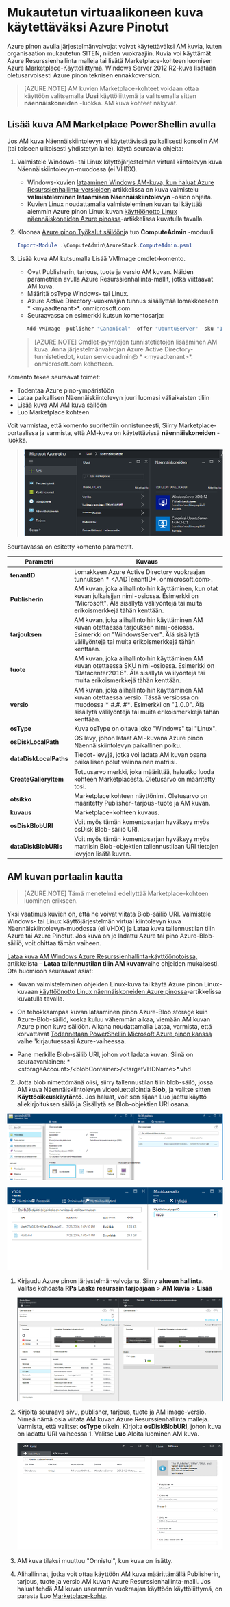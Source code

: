 <properties
    pageTitle="AM kuvan lisääminen Azure pinon | Microsoft Azure"
    description="Lisää organisaation mukautetun Windows- tai Linux AM kuvan käyttämään omistajien"
    services="azure-stack"
    documentationCenter=""
    authors="mattmcg"
    manager="darmour"
    editor=""/>

<tags
    ms.service="azure-stack"
    ms.workload="na"
    ms.tgt_pltfrm="na"
    ms.devlang="na"
    ms.topic="get-started-article"
    ms.date="09/26/2016"
    ms.author="mattmcg"/>

# <a name="make-a-custom-virtual-machine-image-available-in-azure-stack"></a>Mukautetun virtuaalikoneen kuva käytettäväksi Azure Pinotut


Azure pinon avulla järjestelmänvalvojat voivat käytettäväksi AM kuvia, kuten organisaation mukautetun SITEN, niiden vuokraajiin. Kuvia voi käyttämät Azure Resurssienhallinta malleja tai lisätä Marketplace-kohteen luomisen Azure Marketplace-Käyttöliittymä. Windows Server 2012 R2-kuva lisätään oletusarvoisesti Azure pinon teknisen ennakkoversion.

> [AZURE.NOTE] AM kuvien Marketplace-kohteet voidaan ottaa käyttöön valitsemalla **Uusi** käyttöliittymä ja valitsemalla sitten **näennäiskoneiden** -luokka. AM kuva kohteet näkyvät.



## <a name="add-a-vm-image-to-marketplace-with-powershell"></a>Lisää kuva AM Marketplace PowerShellin avulla

Jos AM kuva Näennäiskiintolevyn ei käytettävissä paikallisesti konsolin AM (tai toiseen ulkoisesti yhdistetyn laite), käytä seuraavia ohjeita:

1. Valmistele Windows- tai Linux käyttöjärjestelmän virtual kiintolevyn kuva Näennäiskiintolevyn-muodossa (ei VHDX).
    -   Windows-kuvien [lataaminen Windows AM-kuva, kun haluat Azure Resurssienhallinta-versioiden](virtual-machines-windows-upload-image.md) artikkelissa on kuva valmistelu **valmisteleminen lataamisen Näennäiskiintolevyn** -osion ohjeita.
    -   Kuvien Linux noudattamalla valmisteleminen kuvan tai käyttää aiemmin Azure pinon Linux kuvan [käyttöönotto Linux näennäiskoneiden Azure pinossa](azure-stack-linux.md)-artikkelissa kuvatulla tavalla.

2. Kloonaa [Azure pinon Työkalut säilöön](https://aka.ms/azurestackaddvmimage)ja tuo **ComputeAdmin** -moduuli

    ```powershell
    Import-Module .\ComputeAdmin\AzureStack.ComputeAdmin.psm1
    ```

3. Lisää kuva AM kutsumalla Lisää VMImage cmdlet-komento.
    -  Ovat Publisherin, tarjous, tuote ja versio AM kuvan. Näiden parametrien avulla Azure Resurssienhallinta-mallit, jotka viittaavat AM kuva.
    -  Määritä osType Windows- tai Linux.
    -  Azure Active Directory-vuokraajan tunnus sisällyttää lomakkeeseen * &lt;myaadtenant&gt;*. onmicrosoft.com.
    - Seuraavassa on esimerkki kutsun komentosarja:

    ```powershell
       Add-VMImage -publisher "Canonical" -offer "UbuntuServer" -sku "14.04.3-LTS" -version "1.0.0" -osType Linux -osDiskLocalPath 'C:\Users\AzureStackAdmin\Desktop\UbuntuServer.vhd' -tenantID <myaadtenant>.onmicrosoft.com
    ```

    > [AZURE.NOTE] Cmdlet-pyyntöjen tunnistetietojen lisääminen AM kuva. Anna järjestelmänvalvojan Azure Active Directory-tunnistetiedot, kuten serviceadmin@ * &lt;myaadtenant&gt;*. onmicrosoft.com kehotteen.  

Komento tekee seuraavat toimet:
- Todentaa Azure pino-ympäristöön
- Lataa paikallisen Näennäiskiintolevyn juuri luomasi väliaikaisten tiliin
- Lisää kuva AM AM kuva säilöön
- Luo Marketplace kohteen

Voit varmistaa, että komento suoritettiin onnistuneesti, Siirry Marketplace-portaalissa ja varmista, että AM-kuva on käytettävissä **näennäiskoneiden** -luokka.

> ![AM kuvan lisääminen onnistui](./media/azure-stack-add-vm-image/image5.PNG)

Seuraavassa on esitetty komento parametrit.


| Parametri | Kuvaus |
|----------| ------------ |
|**tenantID** | Lomakkeen Azure Active Directory vuokraajan tunnuksen * &lt;AADTenantID*. onmicrosoft.com&gt;. |
|**Publisherin** | AM kuvan, joka alihallintoihin käyttäminen, kun otat kuvan julkaisijan nimi-osiossa. Esimerkki on "Microsoft". Älä sisällytä välilyöntejä tai muita erikoismerkkejä tähän kenttään.|
|**tarjouksen** | AM kuvan, joka alihallintoihin käyttäminen AM kuvan otettaessa tarjouksen nimi-osiossa. Esimerkki on "WindowsServer". Älä sisällytä välilyöntejä tai muita erikoismerkkejä tähän kenttään. |
| **tuote** | AM kuvan, joka alihallintoihin käyttäminen AM kuvan otettaessa SKU nimi-osiossa. Esimerkki on "Datacenter2016". Älä sisällytä välilyöntejä tai muita erikoismerkkejä tähän kenttään. |
|**versio** | AM kuvan, joka alihallintoihin käyttäminen AM kuvan otettaessa versio. Tässä versiossa on muodossa * \#.\#. \#*. Esimerkki on "1.0.0". Älä sisällytä välilyöntejä tai muita erikoismerkkejä tähän kenttään.|
| **osType** | Kuva osType on oltava joko "Windows" tai "Linux". |
|**osDiskLocalPath** | OS levy, johon lataat AM-kuvana Azure pinon Näennäiskiintolevyn paikallinen polku. |
|**dataDiskLocalPaths**| Tiedot-levyjä, jotka voi ladata AM kuvan osana paikallisen polut valinnainen matriisi.|
|**CreateGalleryItem**| Totuusarvo merkki, joka määrittää, haluatko luoda kohteen Marketplacesta. Oletusarvo on määritetty tosi.|
|**otsikko**| Marketplace kohteen näyttönimi. Oletusarvo on määritetty Publisher-tarjous-tuote ja AM kuvan.|
|**kuvaus**| Marketplace-kohteen kuvaus. |
|**osDiskBlobURI**| Voit myös tämän komentosarjan hyväksyy myös osDisk Blob-säiliö URI.|
|**dataDiskBlobURIs**| Voit myös tämän komentosarjan hyväksyy myös matriisin Blob-objektien tallennustilaan URI tietojen levyjen lisätä kuvan.|



## <a name="add-a-vm-image-through-the-portal"></a>AM kuvan portaalin kautta

> [AZURE.NOTE] Tämä menetelmä edellyttää Marketplace-kohteen luominen erikseen.

Yksi vaatimus kuvien on, että he voivat viitata Blob-säiliö URI. Valmistele Windows- tai Linux käyttöjärjestelmän virtual kiintolevyn kuva Näennäiskiintolevyn-muodossa (ei VHDX) ja Lataa kuva tallennustilan tilin Azure tai Azure Pinotut. Jos kuva on jo ladattu Azure tai pino Azure-Blob-säiliö, voit ohittaa tämän vaiheen.

[Lataa kuva AM Windows Azure Resurssienhallinta-käyttöönotoissa,](https://azure.microsoft.com/documentation/articles/virtual-machines-windows-upload-image/) artikkelista – **Lataa tallennustilan tilin AM kuvan**vaihe ohjeiden mukaisesti. Ota huomioon seuraavat asiat:

-   Kuvan valmisteleminen ohjeiden Linux-kuva tai käytä Azure pinon Linux-kuvaan [käyttöönotto Linux näennäiskoneiden Azure pinossa](azure-stack-linux.md)-artikkelissa kuvatulla tavalla.

- On tehokkaampaa kuvan lataaminen pinon Azure-Blob storage kuin Azure-Blob-säiliö, koska kuluu vähemmän aikaa, viemään AM kuvan Azure pinon kuva säilöön. Aikana noudattamalla Lataa, varmista, että korvattavat [Todennetaan PowerShellin Microsoft Azure pinon kanssa](azure-stack-deploy-template-powershell.md) vaihe 'kirjautuessasi Azure-vaiheessa.

- Pane merkille Blob-säiliö URI, johon voit ladata kuvan. Siinä on seuraavanlainen: * &lt;storageAccount&gt;/&lt;blobContainer&gt;/&lt;targetVHDName&gt;*.vhd

2.  Jotta blob nimettömänä olisi, siirry tallennustilan tilin blob-säilö, jossa AM kuva Näennäiskiintolevyn videoluettelointia **Blob,** ja valitse sitten **Käyttöoikeuskäytäntö**. Jos haluat, voit sen sijaan Luo jaettu käyttö allekirjoituksen säilö ja Sisällytä se Blob-objektien URI osana.

![Siirry tallennustilan tilin BLOB-objektit](./media/azure-stack-add-vm-image/image1.png)

![Määritä Blob-objektien käyttöoikeudet julkiseksi](./media/azure-stack-add-vm-image/image2.png)

1.  Kirjaudu Azure pinon järjestelmänvalvojana. Siirry **alueen hallinta**. Valitse kohdasta **RPs** **Laske resurssin tarjoajaan** > **AM kuvia** > **Lisää**

    ![Voit lisätä kuvan aloittaminen](./media/azure-stack-add-vm-image/image3.png)

2.  Kirjoita seuraava sivu, publisher, tarjous, tuote ja AM image-versio. Nimeä nämä osia viitata AM kuvan Azure Resurssienhallinta malleja. Varmista, että valitset **osType** oikein. Kirjoita **osDiskBlobURI**, johon kuva on ladattu URI vaiheessa 1. Valitse **Luo** Aloita luominen AM kuva.

    ![Alkupisteen kuva luominen](./media/azure-stack-add-vm-image/image4.png)

3.  AM kuva tilaksi muuttuu "Onnistui", kun kuva on lisätty.

4.  Alihallinnat, jotka voit ottaa käyttöön AM kuva määrittämällä Publisherin, tarjous, tuote ja versio AM kuvan Azure Resurssienhallinta-malli. Jos haluat tehdä AM kuvan useammin vuokraajan käyttöön käyttöliittymä, on parasta Luo [Marketplace-kohta](azure-stack-create-and-publish-marketplace-item.md).
